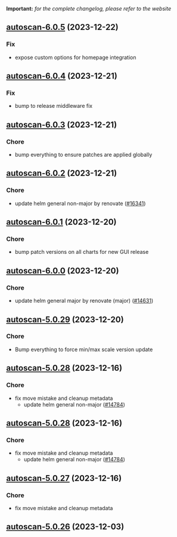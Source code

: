 **Important:**
*for the complete changelog, please refer to the website*




## [autoscan-6.0.5](https://github.com/truecharts/charts/compare/autoscan-6.0.4...autoscan-6.0.5) (2023-12-22)

### Fix

- expose custom options for homepage integration
  
  


## [autoscan-6.0.4](https://github.com/truecharts/charts/compare/autoscan-6.0.3...autoscan-6.0.4) (2023-12-21)

### Fix

- bump to release middleware fix
  
  


## [autoscan-6.0.3](https://github.com/truecharts/charts/compare/autoscan-6.0.2...autoscan-6.0.3) (2023-12-21)

### Chore

- bump everything to ensure patches are applied globally
  
  


## [autoscan-6.0.2](https://github.com/truecharts/charts/compare/autoscan-6.0.1...autoscan-6.0.2) (2023-12-21)

### Chore

- update helm general non-major by renovate ([#16341](https://github.com/truecharts/charts/issues/16341))
  
  


## [autoscan-6.0.1](https://github.com/truecharts/charts/compare/autoscan-6.0.0...autoscan-6.0.1) (2023-12-20)

### Chore

- bump patch versions on all charts for new GUI release
  
  


## [autoscan-6.0.0](https://github.com/truecharts/charts/compare/autoscan-5.0.29...autoscan-6.0.0) (2023-12-20)

### Chore

- update helm general major by renovate (major) ([#14631](https://github.com/truecharts/charts/issues/14631))
  
  


## [autoscan-5.0.29](https://github.com/truecharts/charts/compare/autoscan-5.0.28...autoscan-5.0.29) (2023-12-20)

### Chore

- Bump everything to force min/max scale version update
  
  


## [autoscan-5.0.28](https://github.com/truecharts/charts/compare/autoscan-5.0.26...autoscan-5.0.28) (2023-12-16)

### Chore

- fix move mistake and cleanup metadata
  - update helm general non-major ([#14784](https://github.com/truecharts/charts/issues/14784))
  
  


## [autoscan-5.0.28](https://github.com/truecharts/charts/compare/autoscan-5.0.26...autoscan-5.0.28) (2023-12-16)

### Chore

- fix move mistake and cleanup metadata
  - update helm general non-major ([#14784](https://github.com/truecharts/charts/issues/14784))
  
  


## [autoscan-5.0.27](https://github.com/truecharts/charts/compare/autoscan-5.0.26...autoscan-5.0.27) (2023-12-16)

### Chore

- fix move mistake and cleanup metadata
  
  


## [autoscan-5.0.26](https://github.com/truecharts/charts/compare/autoscan-5.0.25...autoscan-5.0.26) (2023-12-03)
